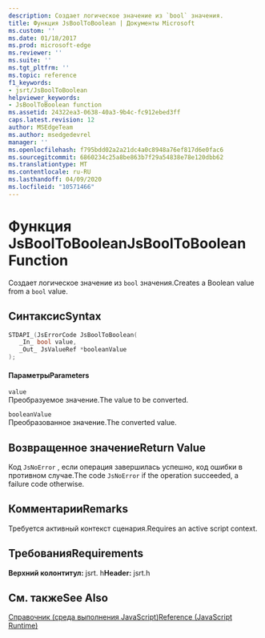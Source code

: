 ```yaml
---
description: Создает логическое значение из `bool` значения.
title: Функция JsBoolToBoolean | Документы Microsoft
ms.custom: ''
ms.date: 01/18/2017
ms.prod: microsoft-edge
ms.reviewer: ''
ms.suite: ''
ms.tgt_pltfrm: ''
ms.topic: reference
f1_keywords:
- jsrt/JsBoolToBoolean
helpviewer_keywords:
- JsBoolToBoolean function
ms.assetid: 24322ea3-0638-40a3-9b4c-fc912ebed3ff
caps.latest.revision: 12
author: MSEdgeTeam
ms.author: msedgedevrel
manager: ''
ms.openlocfilehash: f795bdd02a2a21dc4a0c8948a76ef817d6e0fac6
ms.sourcegitcommit: 6860234c25a8be863b7f29a54838e78e120dbb62
ms.translationtype: MT
ms.contentlocale: ru-RU
ms.lasthandoff: 04/09/2020
ms.locfileid: "10571466"
---
```

# <span data-ttu-id="84660-103">Функция JsBoolToBoolean</span><span class="sxs-lookup"><span data-stu-id="84660-103">JsBoolToBoolean Function</span></span>
<span data-ttu-id="84660-104">Создает логическое значение из `bool` значения.</span><span class="sxs-lookup"><span data-stu-id="84660-104">Creates a Boolean value from a `bool` value.</span></span>  
  
## <span data-ttu-id="84660-105">Синтаксис</span><span class="sxs-lookup"><span data-stu-id="84660-105">Syntax</span></span>  
  
```cpp  
STDAPI_(JsErrorCode JsBoolToBoolean(  
   _In_ bool value,  
   _Out_ JsValueRef *booleanValue  
);  
```  
  
#### <span data-ttu-id="84660-106">Параметры</span><span class="sxs-lookup"><span data-stu-id="84660-106">Parameters</span></span>  
 `value`  
 <span data-ttu-id="84660-107">Преобразуемое значение.</span><span class="sxs-lookup"><span data-stu-id="84660-107">The value to be converted.</span></span>  
  
 `booleanValue`  
 <span data-ttu-id="84660-108">Преобразованное значение.</span><span class="sxs-lookup"><span data-stu-id="84660-108">The converted value.</span></span>  
  
## <span data-ttu-id="84660-109">Возвращенное значение</span><span class="sxs-lookup"><span data-stu-id="84660-109">Return Value</span></span>  
 <span data-ttu-id="84660-110">Код `JsNoError` , если операция завершилась успешно, код ошибки в противном случае.</span><span class="sxs-lookup"><span data-stu-id="84660-110">The code `JsNoError` if the operation succeeded, a failure code otherwise.</span></span>  
  
## <span data-ttu-id="84660-111">Комментарии</span><span class="sxs-lookup"><span data-stu-id="84660-111">Remarks</span></span>  
 <span data-ttu-id="84660-112">Требуется активный контекст сценария.</span><span class="sxs-lookup"><span data-stu-id="84660-112">Requires an active script context.</span></span>  
  
## <span data-ttu-id="84660-113">Требования</span><span class="sxs-lookup"><span data-stu-id="84660-113">Requirements</span></span>  
 <span data-ttu-id="84660-114">**Верхний колонтитул:** jsrt. h</span><span class="sxs-lookup"><span data-stu-id="84660-114">**Header:** jsrt.h</span></span>  
  
## <span data-ttu-id="84660-115">См. также</span><span class="sxs-lookup"><span data-stu-id="84660-115">See Also</span></span>  
 [<span data-ttu-id="84660-116">Справочник (среда выполнения JavaScript)</span><span class="sxs-lookup"><span data-stu-id="84660-116">Reference (JavaScript Runtime)</span></span>](../chakra-hosting/reference-javascript-runtime.md)